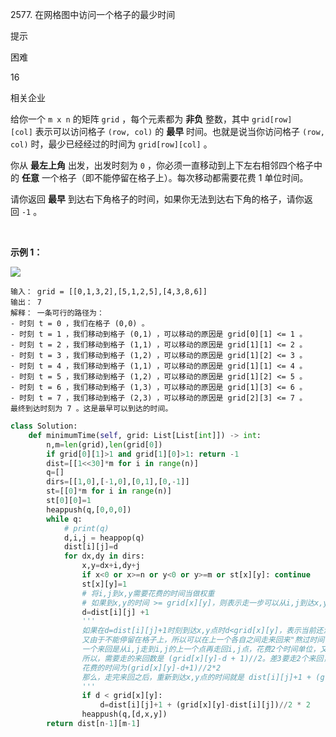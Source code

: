2577. 在网格图中访问一个格子的最少时间

提示

困难

16

相关企业

给你一个 `m x n` 的矩阵 `grid` ，每个元素都为 **非负** 整数，其中 `grid[row][col]` 表示可以访问格子 `(row, col)` 的 **最早** 时间。也就是说当你访问格子 `(row, col)` 时，最少已经经过的时间为 `grid[row][col]` 。

你从 **最左上角** 出发，出发时刻为 `0` ，你必须一直移动到上下左右相邻四个格子中的 **任意** 一个格子（即不能停留在格子上）。每次移动都需要花费 1 单位时间。

请你返回 **最早** 到达右下角格子的时间，如果你无法到达右下角的格子，请你返回 `-1` 。

 

**示例 1：**

![](https://p3-juejin.byteimg.com/tos-cn-i-k3u1fbpfcp/e6b00fcfa6b24c96b07312e35c5451d0~tplv-k3u1fbpfcp-zoom-1.image)

```
输入： grid = [[0,1,3,2],[5,1,2,5],[4,3,8,6]]
输出： 7
解释： 一条可行的路径为：
- 时刻 t = 0 ，我们在格子 (0,0) 。
- 时刻 t = 1 ，我们移动到格子 (0,1) ，可以移动的原因是 grid[0][1] <= 1 。
- 时刻 t = 2 ，我们移动到格子 (1,1) ，可以移动的原因是 grid[1][1] <= 2 。
- 时刻 t = 3 ，我们移动到格子 (1,2) ，可以移动的原因是 grid[1][2] <= 3 。
- 时刻 t = 4 ，我们移动到格子 (1,1) ，可以移动的原因是 grid[1][1] <= 4 。
- 时刻 t = 5 ，我们移动到格子 (1,2) ，可以移动的原因是 grid[1][2] <= 5 。
- 时刻 t = 6 ，我们移动到格子 (1,3) ，可以移动的原因是 grid[1][3] <= 6 。
- 时刻 t = 7 ，我们移动到格子 (2,3) ，可以移动的原因是 grid[2][3] <= 7 。
最终到达时刻为 7 。这是最早可以到达的时间。
```

```py
class Solution:
    def minimumTime(self, grid: List[List[int]]) -> int:
        n,m=len(grid),len(grid[0])
        if grid[0][1]>1 and grid[1][0]>1: return -1
        dist=[[1<<30]*m for i in range(n)]
        q=[]
        dirs=[[1,0],[-1,0],[0,1],[0,-1]]
        st=[[0]*m for i in range(n)]
        st[0][0]=1
        heappush(q,[0,0,0])
        while q:
            # print(q)
            d,i,j = heappop(q)
            dist[i][j]=d
            for dx,dy in dirs:
                x,y=dx+i,dy+j
                if x<0 or x>=n or y<0 or y>=m or st[x][y]: continue
                st[x][y]=1
                # 将i,j到x,y需要花费的时间当做权重
                # 如果到x,y的时间 >= grid[x][y]，则表示走一步可以从i,j到达x,y
                d=dist[i][j] +1
                '''
                如果在d=dist[i][j]+1时刻到达x,y点时d<grid[x][y]，表示当前还没有到最早出发的时间
                又由于不能停留在格子上，所以可以在上一个各自之间走来回来"熬过时间"。
                一个来回是从i,j走到i,j的上一个点再走回i,j点，花费2个时间单位，又差的时间是 grid[x][y]-d
                所以，需要走的来回数是 (grid[x][y]-d + 1)//2。差3要走2个来回，差6要走3个来回，也就是上取整，
                花费的时间为(grid[x][y]-d+1)//2*2
                那么，走完来回之后，重新到达x,y点的时间就是 dist[i][j]+1 + (grid[x][y]-d+1)//2*2
                '''
                if d < grid[x][y]: 
                    d=dist[i][j]+1 + (grid[x][y]-dist[i][j])//2 * 2
                heappush(q,[d,x,y])
        return dist[n-1][m-1]